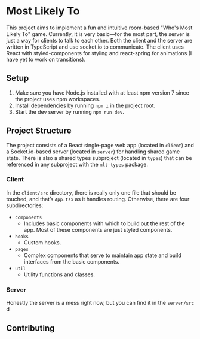 # Most Likely To

This project aims to implement a fun and intuitive room-based "Who's Most Likely To" game. Currently, it is very basic—for the most part, the server is just a way for clients to talk to each other. Both the client and the server are written in TypeScript and use socket.io to communicate. The client uses React with styled-components for styling and react-spring for animations (I have yet to work on transitions). 

## Setup

1. Make sure you have Node.js installed with at least npm version 7 since the project uses npm workspaces.
2. Install dependencies by running `npm i` in the project root.
3. Start the dev server by running `npm run dev`.

## Project Structure

The project consists of a React single-page web app (located in `client`) and a Socket.io-based server (located in `server`) for handling shared game state. There is also a shared types subproject (located in `types`) that can be referenced in any subproject with the `mlt-types` package.

### Client

In the `client/src` directory, there is really only one file that should be touched, and that’s `App.tsx` as it handles routing. Otherwise, there are four subdirectories:

* `components`
  * Includes basic components with which to build out the rest of the app. Most of these components are just styled components.
* `hooks`
  * Custom hooks.
* `pages`
  * Complex components that serve to maintain app state and build interfaces from the basic components.
* `util`
  * Utility functions and classes. 

### Server

Honestly the server is a mess right now, but you can find it in the `server/src` d

## Contributing

